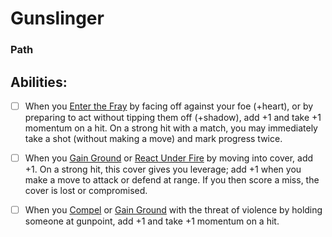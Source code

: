 # Gunslinger
### Path


## Abilities:
- [ ] When you [Enter the Fray](Enter_the_Fray.md) by facing off against your foe (+heart), or by preparing to act without tipping them off (+shadow), add +1 and take +1 momentum on a hit. On a strong hit with a match, you may immediately take a shot (without making a move) and mark progress twice.

- [ ] When you [Gain Ground](Gain_Ground.md) or [React Under Fire](React_Under_Fire.md) by moving into cover, add +1. On a strong hit, this cover gives you leverage; add +1 when you make a move to attack or defend at range. If you then score a miss, the cover is lost or compromised.

- [ ] When you [Compel](Compel.md) or [Gain Ground](Gain_Ground.md) with the threat of violence by holding someone at gunpoint, add +1 and take +1 momentum on a hit.

